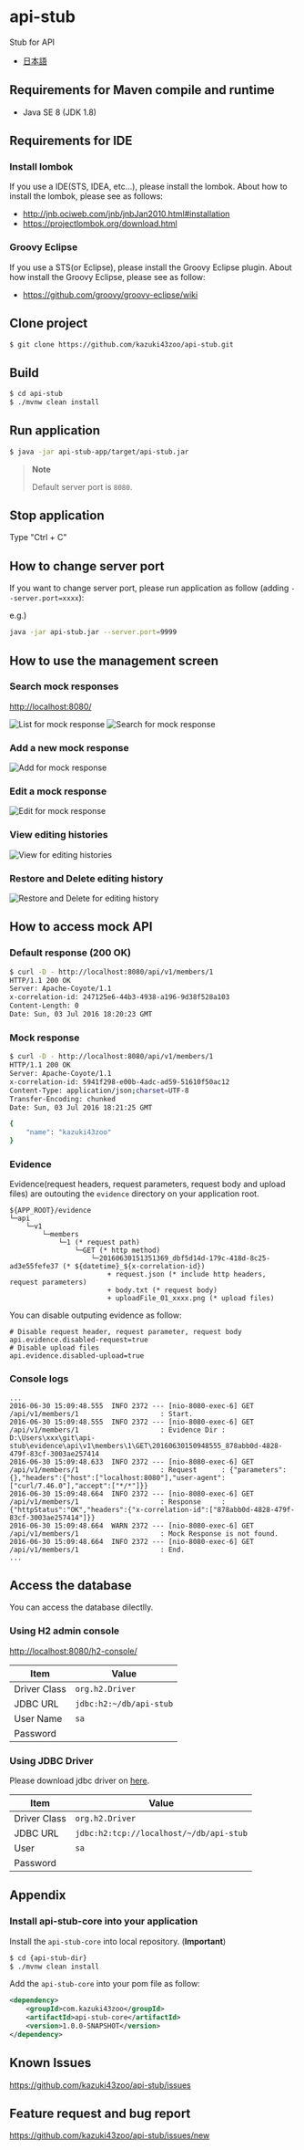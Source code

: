# api-stub
Stub for API

* [日本語](./README_ja.md)

## Requirements for Maven compile and runtime

* Java SE 8 (JDK 1.8)

## Requirements for IDE

### Install lombok

If you use a IDE(STS, IDEA, etc...), please install the lombok. About how to install the lombok, please see as follows:

* http://jnb.ociweb.com/jnb/jnbJan2010.html#installation
* https://projectlombok.org/download.html

### Groovy Eclipse

If you use a STS(or Eclipse), please install the Groovy Eclipse plugin. About how install the Groovy Eclipse, please see as follow:

* https://github.com/groovy/groovy-eclipse/wiki

## Clone project

```bash
$ git clone https://github.com/kazuki43zoo/api-stub.git
```

## Build

```bash
$ cd api-stub
$ ./mvnw clean install
```

## Run application

```bash
$ java -jar api-stub-app/target/api-stub.jar
```

> **Note**
> 
> Default server port is `8080`.

## Stop application

Type "Ctrl + C"

## How to change server port

If you want to change server port, please run application as follow (adding `--server.port=xxxx`):

e.g.)

```bash
java -jar api-stub.jar --server.port=9999
```

## How to use the management screen

### Search mock responses

[http://localhost:8080/](http://localhost:8080/)

![List for mock response](material/list-screen.png)
![Search for mock response](material/list-screen-searched.png)

### Add a new mock response

![Add for mock response](material/create-screen.png)

### Edit a mock response

![Edit for mock response](material/edit-screen.png)

### View editing histories

![View for editing histories](material/list-history-screen.png)

### Restore and Delete editing history

![Restore and Delete for editing history](material/history-screen.png)

## How to access mock API

### Default response (200 OK)

```bash
$ curl -D - http://localhost:8080/api/v1/members/1
HTTP/1.1 200 OK
Server: Apache-Coyote/1.1
x-correlation-id: 247125e6-44b3-4938-a196-9d38f528a103
Content-Length: 0
Date: Sun, 03 Jul 2016 18:20:23 GMT

```

### Mock response

```bash
$ curl -D - http://localhost:8080/api/v1/members/1
HTTP/1.1 200 OK
Server: Apache-Coyote/1.1
x-correlation-id: 5941f298-e00b-4adc-ad59-51610f50ac12
Content-Type: application/json;charset=UTF-8
Transfer-Encoding: chunked
Date: Sun, 03 Jul 2016 18:21:25 GMT

{
    "name": "kazuki43zoo"
}
```

### Evidence

Evidence(request headers, request parameters, request body and upload files) are outouting the `evidence` directory on your application root.

```text
${APP_ROOT}/evidence
└─api
    └─v1
        └─members
            └─1 (* request path)
                └─GET (* http method)
                    └─20160630151351369_dbf5d14d-179c-418d-8c25-ad3e55fefe37 (* ${datetime}_${x-correlation-id})
                        + request.json (* include http headers, request parameters)
                        + body.txt (* request body)
                        + uploadFile_01_xxxx.png (* upload files)
```

You can disable outputing evidence as follow:

```properties
# Disable request header, request parameter, request body
api.evidence.disabled-request=true
# Disable upload files
api.evidence.disabled-upload=true
```

### Console logs

```text
...
2016-06-30 15:09:48.555  INFO 2372 --- [nio-8080-exec-6] GET /api/v1/members/1                    : Start.
2016-06-30 15:09:48.555  INFO 2372 --- [nio-8080-exec-6] GET /api/v1/members/1                    : Evidence Dir : D:\Users\xxx\git\api-stub\evidence\api\v1\members\1\GET\20160630150948555_878abb0d-4828-479f-83cf-3003ae257414
2016-06-30 15:09:48.633  INFO 2372 --- [nio-8080-exec-6] GET /api/v1/members/1                    : Request      : {"parameters":{},"headers":{"host":["localhost:8080"],"user-agent":["curl/7.46.0"],"accept":["*/*"]}}
2016-06-30 15:09:48.664  INFO 2372 --- [nio-8080-exec-6] GET /api/v1/members/1                    : Response     : {"httpStatus":"OK","headers":{"x-correlation-id":["878abb0d-4828-479f-83cf-3003ae257414"]}}
2016-06-30 15:09:48.664  WARN 2372 --- [nio-8080-exec-6] GET /api/v1/members/1                    : Mock Response is not found.
2016-06-30 15:09:48.664  INFO 2372 --- [nio-8080-exec-6] GET /api/v1/members/1                    : End.
...
```

## Access the database

You can access the database dilectlly.

### Using H2 admin console

[http://localhost:8080/h2-console/](http://localhost:8080/h2-console/)

| Item | Value |
| ---- | ----- |
| Driver Class | `org.h2.Driver` |
| JDBC URL | `jdbc:h2:~/db/api-stub` |
| User Name | `sa` |
| Password | |

### Using JDBC Driver

Please download jdbc driver on [here](http://repo2.maven.org/maven2/com/h2database/h2/1.4.191/h2-1.4.191.jar).

| Item | Value |
| ---- | ----- |
| Driver Class | `org.h2.Driver` |
| JDBC URL | `jdbc:h2:tcp://localhost/~/db/api-stub` |
| User | `sa` |
| Password | |


## Appendix

### Install api-stub-core into your application

Install the `api-stub-core` into local repository. (**Important**)

```bash
$ cd {api-stub-dir}
$ ./mvnw clean install
```

Add the `api-stub-core` into your pom file as follow:

```xml
<dependency>
    <groupId>com.kazuki43zoo</groupId>
    <artifactId>api-stub-core</artifactId>
    <version>1.0.0-SNAPSHOT</version>
</dependency>
```

## Known Issues

https://github.com/kazuki43zoo/api-stub/issues

## Feature request and bug report

https://github.com/kazuki43zoo/api-stub/issues/new

